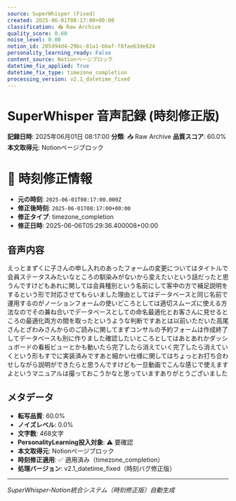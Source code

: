 ```yaml
---
source: SuperWhisper (Fixed)
created: 2025-06-01T08:17:00+00:00
classification: 📥 Raw Archive
quality_score: 0.60
noise_level: 0.00
notion_id: 205d94d4-29bc-81a1-bbaf-f8fae63de624
personality_learning_ready: False
content_source: Notionページブロック
datetime_fix_applied: True
datetime_fix_type: timezone_completion
processing_version: v2.1_datetime_fixed
---
```


# SuperWhisper 音声記録 (時刻修正版)

**記録日時**: 2025年06月01日 08:17:00
**分類**: 📥 Raw Archive
**品質スコア**: 60.0%
**本文取得元**: Notionページブロック


# 🔧 時刻修正情報
- **元の時刻**: `2025-06-01T08:17:00.000Z`
- **修正後時刻**: `2025-06-01T08:17:00+00:00`
- **修正タイプ**: timezone_completion
- **修正日時**: 2025-06-06T05:29:36.400008+00:00

## 音声内容

えっとまずくに子さんの申し入れのあったフォームの変更についてはタイトルで会員ステータスみたいなところの馴染みがないから変えたいという話だったと思うんですけどもあれに関しては会員種別という名前にして客中の方で補足説明をするという形で対応させてもらいました理由としてはデータベースと同じ名前で運用するのがノーションフォームの使いどころとしては適切スムーズに使える方法なのでその兼ね合いでデータベースとしての命名最適化とお客さんに見せるところの最適化両方の間を取ったというような判断ですあとは以前いただいた高尾さんとざわみさんからのご読みに関してまずコンサルの予約フォームは作成終了してデータベースも別に作りました確認したいところとしてはあとあれかダッシュボードの看板ビューとかも動いたら完了したら消えていく完了したら消えていくという形もすでに実装済みですあと細かい仕様に関してはちょっとお打ち合わせしながら説明ができたらと思うんですけども一旦動画でこんな感じで使えますよというマニュアルは撮っておこうかなと思っていますありがとうございました

## メタデータ

- **転写品質**: 60.0%
- **ノイズレベル**: 0.0%
- **文字数**: 468文字
- **PersonalityLearning投入対象**: ⚠️ 要確認
- **本文取得元**: Notionページブロック
- **時刻修正適用**: ✅ 適用済み（timezone_completion）
- **処理バージョン**: v2.1_datetime_fixed（時刻バグ修正版）

---
*SuperWhisper-Notion統合システム（時刻修正版）自動生成*
